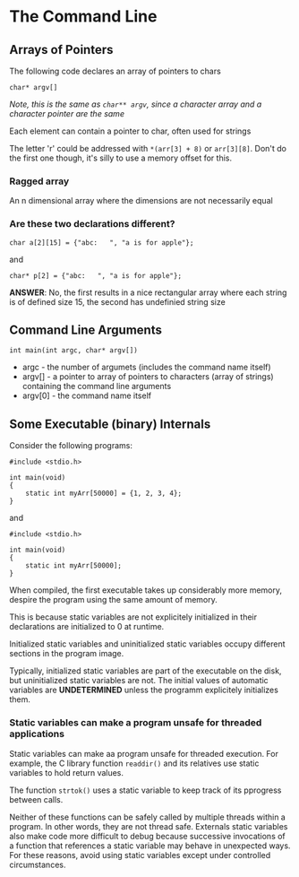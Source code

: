 # The Command Line

## Arrays of Pointers
The following code declares an array of pointers to chars

`char* argv[]`

*Note, this is the same as `char** argv`, since a character array and a character pointer are the same*

Each element can contain a pointer to char, often used for strings

The letter 'r' could be addressed with `*(arr[3] + 8)` or `arr[3][8]`. Don't do the first one though, it's silly to use a memory offset for this.

### Ragged array
An n dimensional array where the dimensions are not necessarily equal

### Are these two declarations different?
`char a[2][15] = {"abc:   ", "a is for apple"};`

and

`char* p[2] = {"abc:   ", "a is for apple"};`

**ANSWER**: No, the first results in a nice rectangular array where each string is of defined size 15, the second has undefinied string size

## Command Line Arguments
`int main(int argc, char* argv[])`
* argc - the number of argumets (includes the command name itself)
* argv[] - a pointer to array of pointers to characters (array of strings) containing the command line arguments
* argv[0] - the command name itself

## Some Executable (binary) Internals
Consider the following programs:

```
#include <stdio.h>

int main(void)
{
    static int myArr[50000] = {1, 2, 3, 4};
}
```

and

```
#include <stdio.h>

int main(void)
{
    static int myArr[50000];
}
```

When compiled, the first executable takes up considerably more memory, despire the program using the same amount of memory. 

This is because static variables are not explicitely initialized in their declarations are initialized to 0 at runtime.

Initialized static variables and uninitialized static variables occupy different sections in the program image.

Typically, initialized static variables are part of the executable on the disk, but uninitialized static variables are not. The initial values of automatic variables are **UNDETERMINED** unless the programm explicitely initializes them.

### Static variables can make a program unsafe for threaded applications
Static variables can make aa program unsafe for threaded execution. For example, the C library function `readdir()` and its relatives use static variables to hold return values.

The function `strtok()` uses a static variable to keep track of its pprogress between calls.

Neither of these functions can be safely called by multiple threads within a program. In other words, they are not thread safe. Externals static variables also make code more difficult to debug because successive invocations of a function that references a static variable may behave in unexpected ways. For these reasons, avoid using static variables except under controlled circumstances.